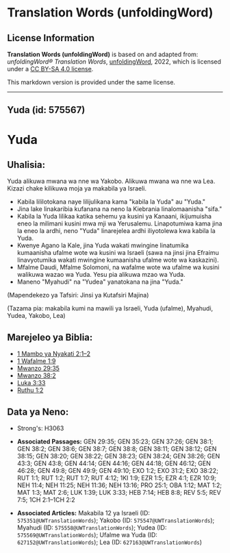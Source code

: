 # Translation Words (unfoldingWord)

## License Information

**Translation Words (unfoldingWord)** is based on and adapted from: _unfoldingWord® Translation Words_, [unfoldingWord](https://unfoldingword.org/utw), 2022, which is licensed under a [CC BY-SA 4.0 license](https://creativecommons.org/licenses/by-sa/4.0/legalcode.en).

This markdown version is provided under the same license.



--------------------------------

## Yuda (id: 575567)

Yuda
====

Uhalisia:
---------

Yuda alikuwa mwana wa nne wa Yakobo. Alikuwa mwana wa nne wa Lea. Kizazi chake kilikuwa moja ya makabila ya Israeli.

* Kabila lililotokana naye lilijulikana kama "kabila la Yuda" au "Yuda."
* Jina lake linakaribia kufanana na neno la Kiebrania linalomaanisha "sifa."
* Kabila la Yuda lilikaa katika sehemu ya kusini ya Kanaani, ikijumuisha eneo la milimani kusini mwa mji wa Yerusalemu. Linapotumiwa kama jina la eneo la ardhi, neno "Yuda" linarejelea ardhi iliyotolewa kwa kabila la Yuda.
* Kwenye Agano la Kale, jina Yuda wakati mwingine linatumika kumaanisha ufalme wote wa kusini wa Israeli (sawa na jinsi jina Efraimu linavyotumika wakati mwingine kumaanisha ufalme wote wa kaskazini).
* Mfalme Daudi, Mfalme Solomoni, na wafalme wote wa ufalme wa kusini walikuwa wazao wa Yuda. Yesu pia alikuwa mzao wa Yuda.
* Maneno "Myahudi" na "Yudea" yanatokana na jina "Yuda."

(Mapendekezo ya Tafsiri: Jinsi ya Kutafsiri Majina)

(Tazama pia: makabila kumi na mawili ya Israeli, Yuda (ufalme), Myahudi, Yudea, Yakobo, Lea)

Marejeleo ya Biblia:
--------------------

* [1 Mambo ya Nyakati 2:1–2](https://ref.ly/1Chr2:1-1Chr2:2)
* [1 Wafalme 1:9](https://ref.ly/1Kgs1:9)
* [Mwanzo 29:35](https://ref.ly/Gen29:35)
* [Mwanzo 38:2](https://ref.ly/Gen38:2)
* [Luka 3:33](https://ref.ly/Luke3:33)
* [Ruthu 1:2](https://ref.ly/Ruth1:2)

Data ya Neno:
-------------

* Strong's: H3063

* **Associated Passages:** GEN 29:35; GEN 35:23; GEN 37:26; GEN 38:1; GEN 38:2; GEN 38:6; GEN 38:7; GEN 38:8; GEN 38:11; GEN 38:12; GEN 38:15; GEN 38:20; GEN 38:22; GEN 38:23; GEN 38:24; GEN 38:26; GEN 43:3; GEN 43:8; GEN 44:14; GEN 44:16; GEN 44:18; GEN 46:12; GEN 46:28; GEN 49:8; GEN 49:9; GEN 49:10; EXO 1:2; EXO 31:2; EXO 38:22; RUT 1:1; RUT 1:2; RUT 1:7; RUT 4:12; 1KI 1:9; EZR 1:5; EZR 4:1; EZR 10:9; NEH 11:4; NEH 11:25; NEH 11:36; NEH 13:16; PRO 25:1; OBA 1:12; MAT 1:2; MAT 1:3; MAT 2:6; LUK 1:39; LUK 3:33; HEB 7:14; HEB 8:8; REV 5:5; REV 7:5; 1CH 2:1–1CH 2:2
* **Associated Articles:** Makabila 12 ya Israeli (ID: `575351@UWTranslationWords`); Yakobo (ID: `575547@UWTranslationWords`); Myahudi (ID: `575558@UWTranslationWords`); Yudea (ID: `575569@UWTranslationWords`); Ufalme wa Yuda (ID: `627152@UWTranslationWords`); Lea (ID: `627163@UWTranslationWords`)

